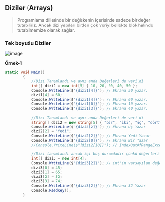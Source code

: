 ## Diziler (Arrays) ##

> Programlama dillerinde bir değişkenin içerisinde sadece bir değer tutabiliriz. Ancak dizi yapıları   birden çok veriyi bellekte blok halinde tutabilmemize olanak sağlar.

### Tek boyutlu Diziler ###

![image](https://user-images.githubusercontent.com/28144917/146877163-d1412045-61e2-401a-959a-92062c625edd.png)

**Örnek-1**

```csharp
static void Main()
        {
            //Dizi Tanımlandı ve aynı anda Değerleri de verildi
            int[] dizi1 = new int[5] { 10, 20, 30, 40, 50 };
            Console.WriteLine($"{dizi1[4]}"); // Ekrana 50 yazar.
            dizi1[4] = 60;
            Console.WriteLine($"{dizi1[4]}"); // Ekrana 60 yazar.
            Console.WriteLine($"{dizi1[0]}"); // Ekrana 10 yazar.
            Console.WriteLine($"{dizi1[3]}"); // Ekrana 40 yazar.
           
            //Dizi Tanımlandı ve aynı anda Değerleri de verildi
            string[] dizi2 = new string[5] { "bir", "iki", "üç", "dört", "beş" };
            Console.WriteLine($"{dizi2[2]}"); // Ekrana Üç Yazar
            dizi2[2] = "Yedi";
            Console.WriteLine($"{dizi2[2]}"); // Ekrana Yedi Yazar
            Console.WriteLine($"{dizi2[0]}"); // Ekrana Bir Yazar
            //Console.WriteLine($"{dizi2[10]}"); // IndexOutOfRangeException hatası verir. max index numarası 5 dir

            //Dizi tanımlandı ancak içi boş durumdadır çünkü değerleri verilmemiştir.
            int[] dizi3 = new int[4];
            Console.WriteLine($"{dizi3[2]}"); // int'in varsayılan değer 0 olduğundan ekrana 0 yazmıştır.
            dizi3[0] = 45;
            dizi3[1] = 65;
            dizi3[2] = 32;
            dizi3[3] = 74;
            Console.WriteLine($"{dizi3[2]}"); // Ekrana 32 Yazar
            Console.ReadKey();
        }
```





